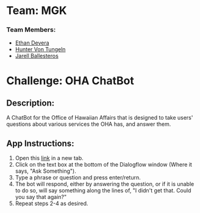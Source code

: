 # Team: MGK
### Team Members:
- [Ethan Devera](https://github.com/E-tanos)
- [Hunter Von Tungeln](https://github.com/HunterVT)
- [Jarell Ballesteros](https://github.com/jarellb)

# Challenge: OHA ChatBot

## Description:
A ChatBot for the Office of Hawaiian Affairs that is designed to take users' questions about various services the OHA has, and answer them.

## App Instructions:
1. Open this [link](https://hacc2021.github.io/MGK/) in a new tab.
2. Click on the text box at the bottom of the Dialogflow window (Where it says, "Ask Something").
3. Type a phrase or question and press enter/return.
4. The bot will respond, either by answering the question, or if it is unable to do so, will say something along the lines of, "I didn't get that. Could you say that again?"
5. Repeat steps 2-4 as desired. 

